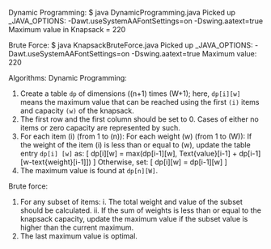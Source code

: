 Dynamic Programming:
$ java DynamicProgramming.java 
Picked up _JAVA_OPTIONS: -Dawt.useSystemAAFontSettings=on -Dswing.aatext=true
Maximum value in Knapsack = 220


Brute Force:
$ java KnapsackBruteForce.java 
Picked up _JAVA_OPTIONS: -Dawt.useSystemAAFontSettings=on -Dswing.aatext=true
Maximum value: 220

Algorithms:
Dynamic Programming:
1. Create a table `dp` of dimensions ((n+1) times (W+1); here, `dp[i][w]` means the
maximum value that can be reached using the first `(i)` items and capacity `(w)` of the
knapsack.
2. The first row and the first column should be set to 0. Cases of either no items or zero
capacity are represented by such.
3. For each item (i) (from 1 to (n)):
For each weight (w) (from 1 to (W)):
If the weight of the item (i) is less than or equal to (w), update the table entry `dp[i]
[w]` as:
[
dp[i][w] = max(dp[i-1][w], Text{value}[i-1] + dp[i-1][w-text{weight}[i-1]])
]
Otherwise, set:
[
dp[i][w] = dp[i-1][w]
]
4. The maximum value is found at `dp[n][W]`.

Brute force:
1. For any subset of items:
i. The total weight and value of the subset should be calculated.
ii. If the sum of weights is less than or equal to the knapsack capacity, update the maximum
value if the subset value is higher than the current maximum.
2. The last maximum value is optimal.

                   
